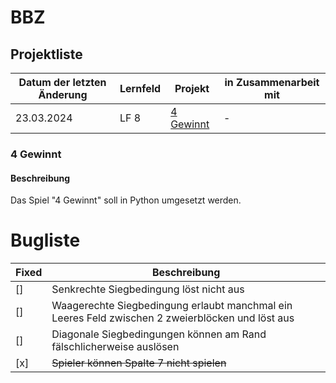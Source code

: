# BBZ

## Projektliste

| Datum der letzten Änderung | Lernfeld | Projekt | in Zusammenarbeit mit |
|----------------------------|----------|---------|-----------------------|
| 23.03.2024 | LF 8 | [4 Gewinnt](#4-Gewinnt) | -

### 4 Gewinnt

#### Beschreibung
Das Spiel "4 Gewinnt" soll in Python umgesetzt werden.


<h1>Bugliste</h1>

| Fixed | Beschreibung |
|-------|--------------|
| []    | Senkrechte Siegbedingung löst nicht aus |
| []    | Waagerechte Siegbedingung erlaubt manchmal ein Leeres Feld zwischen 2 zweierblöcken und löst aus |
| []    | Diagonale Siegbedingungen können am Rand fälschlicherweise auslösen |
| [x]   | <s>Spieler können Spalte 7 nicht spielen</s> |
